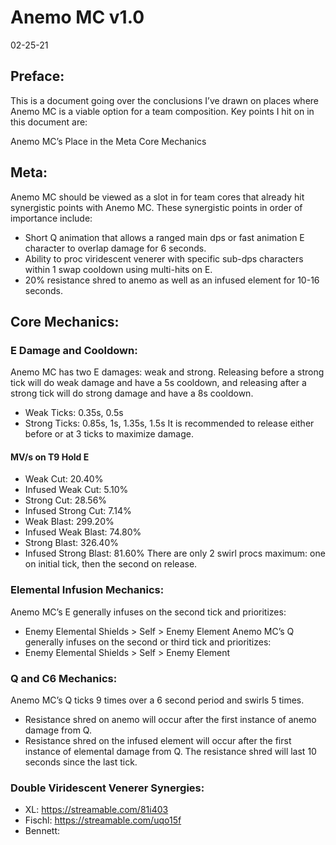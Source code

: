 # Anemo MC v1.0
02-25-21

## Preface:

This is a document going over the conclusions I’ve drawn on places where Anemo MC is a viable option for a team composition. Key points I hit on in this document are:

Anemo MC’s Place in the Meta
Core Mechanics

## Meta:

Anemo MC should be viewed as a slot in for team cores that already hit synergistic points with Anemo MC. These synergistic points in order of importance include:

  * Short Q animation that allows a ranged main dps or fast animation E character to overlap damage for 6 seconds.
  * Ability to proc viridescent venerer with specific sub-dps characters within 1 swap cooldown using multi-hits on E.
  * 20% resistance shred to anemo as well as an infused element for 10-16 seconds.

## Core Mechanics:

### E Damage and Cooldown: 
Anemo MC has two E damages: weak and strong. Releasing before a strong tick will do weak damage and have a 5s cooldown, and releasing after a strong tick will do strong damage and have a 8s cooldown.
  * Weak Ticks: 0.35s, 0.5s
  * Strong Ticks: 0.85s, 1s, 1.35s, 1.5s
It is recommended to release either before or at 3 ticks to maximize damage. 
#### MV/s on T9 Hold E
  * Weak Cut: 20.40%
  * Infused Weak Cut: 5.10%
  * Strong Cut: 28.56%
  * Infused Strong Cut: 7.14%
  * Weak Blast: 299.20%
  * Infused Weak Blast: 74.80%
  * Strong Blast: 326.40%
  * Infused Strong Blast: 81.60%
There are only 2 swirl procs maximum: one on initial tick, then the second on release.

### Elemental Infusion Mechanics: 
Anemo MC’s E generally infuses on the second tick and prioritizes: 
 * Enemy Elemental Shields > Self > Enemy Element
Anemo MC’s Q generally infuses on the second or third tick and prioritizes: 
 * Enemy Elemental Shields > Self > Enemy Element

### Q and C6 Mechanics:
Anemo MC’s Q ticks 9 times over a 6 second period and swirls 5 times.
 * Resistance shred on anemo will occur after the first instance of anemo damage from Q.
 * Resistance shred on the infused element will occur after the first instance of elemental damage from Q.
The resistance shred will last 10 seconds since the last tick.

### Double Viridescent Venerer Synergies:
 * XL: https://streamable.com/81i403
 * Fischl: https://streamable.com/uqo15f
 * Bennett: 
